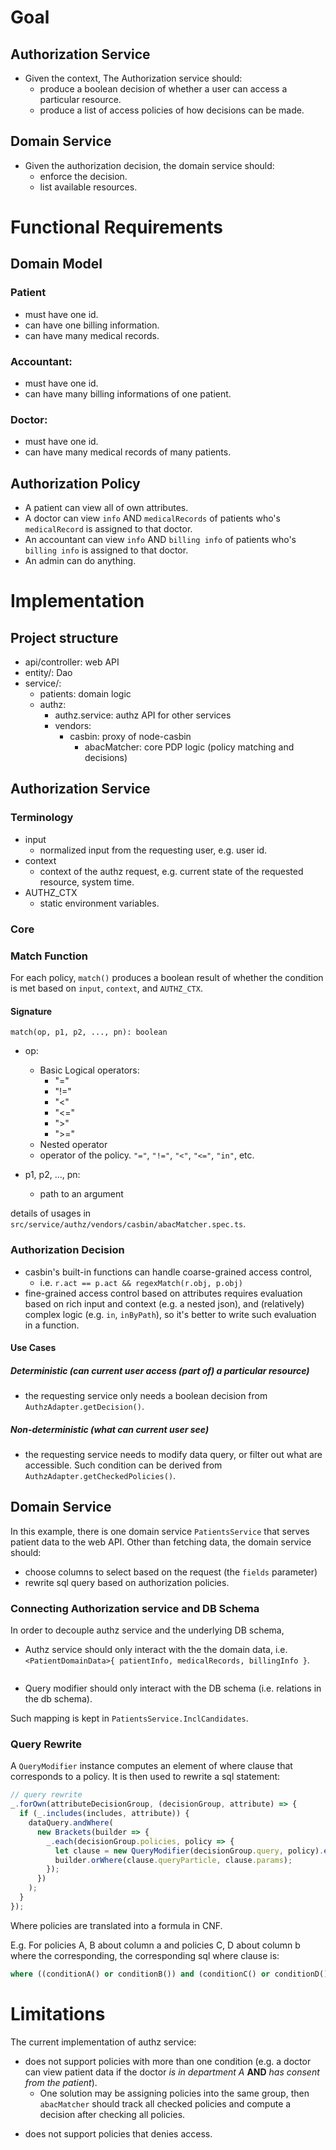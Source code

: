# Goal

## Authorization Service

- Given the context, The Authorization service should:
  - produce a boolean decision of whether a user can access a particular resource.
  - produce a list of access policies of how decisions can be made.

## Domain Service

- Given the authorization decision, the domain service should:
  - enforce the decision.
  - list available resources.

# Functional Requirements

## Domain Model

### Patient

- must have one id.
- can have one billing information.
- can have many medical records.

### Accountant:

- must have one id.
- can have many billing informations of one patient.

### Doctor:

- must have one id.
- can have many medical records of many patients.

## Authorization Policy

- A patient can view all of own attributes.
- A doctor can view `info` AND `medicalRecords` of patients who's `medicalRecord` is assigned to that doctor.
- An accountant can view `info` AND `billing info` of patients who's `billing info` is assigned to that doctor.
- An admin can do anything.

# Implementation

## Project structure

- api/controller: web API
- entity/: Dao
- service/:
  - patients: domain logic
  - authz:
    - authz.service: authz API for other services
    - vendors:
      - casbin: proxy of node-casbin
        - abacMatcher: core PDP logic (policy matching and decisions)

## Authorization Service

### Terminology

- input
  - normalized input from the requesting user, e.g. user id.
- context
  - context of the authz request, e.g. current state of the requested resource, system time.
- AUTHZ_CTX
  - static environment variables.

### Core

### Match Function

For each policy, `match()` produces a boolean result of whether the condition is met based on `input`, `context`, and `AUTHZ_CTX`.

#### Signature

`match(op, p1, p2, ..., pn): boolean`

- op:
  - Basic Logical operators:
    - "="
    - "!="
    - "<"
    - "<="
    - ">"
    - ">="
  - Nested operator
  * operator of the policy. `"="`, `"!="`, `"<"`, `"<="`, `"in"`, etc.
- p1, p2, ..., pn:

  - path to an argument

details of usages in `src/service/authz/vendors/casbin/abacMatcher.spec.ts`.

### Authorization Decision

- casbin's built-in functions can handle coarse-grained access control,
  - i.e. `r.act == p.act && regexMatch(r.obj, p.obj)`
- fine-grained access control based on attributes requires evaluation based on rich input and context (e.g. a nested json), and (relatively) complex logic (e.g. `in`, `inByPath`), so it's better to write such evaluation in a function.

#### Use Cases

##### Deterministic (can current user access (part of) a particular resource)

- the requesting service only needs a boolean decision from `AuthzAdapter.getDecision()`.

##### Non-deterministic (what can current user see)

- the requesting service needs to modify data query, or filter out what are accessible. Such condition can be derived from `AuthzAdapter.getCheckedPolicies()`.

## Domain Service

In this example, there is one domain service `PatientsService` that serves patient data to the web API. Other than fetching data, the domain service should:

- choose columns to select based on the request (the `fields` parameter)
- rewrite sql query based on authorization policies.

### Connecting Authorization service and DB Schema

In order to decouple authz service and the underlying DB schema,

- Authz service should only interact with the the domain data, i.e. `<PatientDomainData>{ patientInfo, medicalRecords, billingInfo }`.
  ```typescript
  ```
- Query modifier should only interact with the DB schema (i.e. relations in the db schema).

Such mapping is kept in `PatientsService.InclCandidates`.

### Query Rewrite

A `QueryModifier` instance computes an element of where clause that corresponds to a policy. It is then used to rewrite a sql statement:

```typescript
// query rewrite
_.forOwn(attributeDecisionGroup, (decisionGroup, attribute) => {
  if (_.includes(includes, attribute)) {
    dataQuery.andWhere(
      new Brackets(builder => {
        _.each(decisionGroup.policies, policy => {
          let clause = new QueryModifier(decisionGroup.query, policy).eval();
          builder.orWhere(clause.queryParticle, clause.params);
        });
      })
    );
  }
});
```

Where policies are translated into a formula in CNF.

E.g. For policies A, B about column a and policies C, D about column b
where the corresponding, the corresponding sql where clause is:

```sql
where ((conditionA() or conditionB()) and (conditionC() or conditionD()))
```

# Limitations

The current implementation of authz service:

- does not support policies with more than one condition (e.g. a doctor can view patient data if the doctor _is in department A_ **AND** _has consent from the patient_).
  - One solution may be assigning policies into the same group, then `abacMatcher` should track all checked policies and compute a decision after checking all policies.

* does not support policies that denies access.
